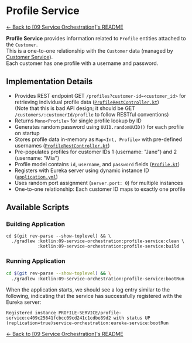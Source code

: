 # Profile Service

[← Back to \[09 Service Orchestration\]'s README](../README.md)

**Profile Service** provides information related to `Profile` entities attached to the `Customer`.\
This is a one-to-one relationship with the `Customer` data (managed by [Customer Service](../customer-service/README.md)).\
Each customer has one profile with a username and password.

## Implementation Details

- Provides REST endpoint GET `/profiles?customer-id=<customer_id>` for retrieving individual profile data ([`ProfileRestController.kt`](src/main/kotlin/com/fResult/orchestration/ProfileRestController.kt))\
  (Note that this is bad API design; it should be GET `/customers/:customerId/profile` to follow RESTful conventions)
- Returns `Mono<Profile>` for single profile lookup by ID
- Generates random password using `UUID.randomUUID()` for each profile on startup
- Stores profile data in-memory as `Map<Int, Profile>` with pre-defined usernames ([`ProfileRestController.kt`](src/main/kotlin/com/fResult/orchestration/ProfileRestController.kt))
- Pre-populates profiles for customer IDs 1 (username: "Jane") and 2 (username: "Mia")
- Profile model contains `id`, `username`, and `password` fields ([`Profile.kt`](src/main/kotlin/com/fResult/orchestration/Profile.kt))
- Registers with Eureka server using dynamic instance ID ([`application.yml`](src/main/resources/application.yml))
- Uses random port assignment (`server.port: 0`) for multiple instances
- One-to-one relationship: Each customer ID maps to exactly one profile

## Available Scripts

### Building Application

```shell
cd $(git rev-parse --show-toplevel) && \
  ./gradlew :kotlin:09-service-orchestration:profile-service:clean \
            :kotlin:09-service-orchestration:profile-service:build
```

### Running Application

```bash
cd $(git rev-parse --show-toplevel) && \
  ./gradlew :kotlin:09-service-orchestration:profile-service:bootRun
```

When the application starts, we should see a log entry similar to the following, indicating that the service has successfully registered with the Eureka server:

```console
Registered instance PROFILE-SERVICE/profile-service:e409c25641fcbcc09cd241c1cdbe89d2 with status UP (replication=true)service-orchestration:eureka-service:bootRun
```

[← Back to \[09 Service Orchestration\]'s README](../README.md)
